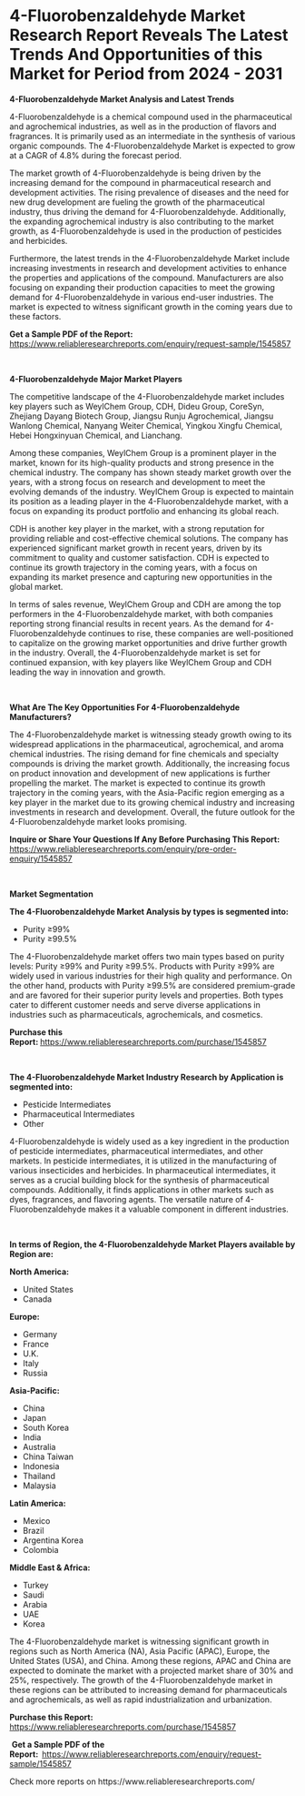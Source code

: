 <p><h1>4-Fluorobenzaldehyde Market Research Report Reveals The Latest Trends And Opportunities of this Market for Period from 2024 - 2031</h1></p><p><strong>4-Fluorobenzaldehyde Market Analysis and Latest Trends</strong></p>
<p><p>4-Fluorobenzaldehyde is a chemical compound used in the pharmaceutical and agrochemical industries, as well as in the production of flavors and fragrances. It is primarily used as an intermediate in the synthesis of various organic compounds. The 4-Fluorobenzaldehyde Market is expected to grow at a CAGR of 4.8% during the forecast period.</p><p>The market growth of 4-Fluorobenzaldehyde is being driven by the increasing demand for the compound in pharmaceutical research and development activities. The rising prevalence of diseases and the need for new drug development are fueling the growth of the pharmaceutical industry, thus driving the demand for 4-Fluorobenzaldehyde. Additionally, the expanding agrochemical industry is also contributing to the market growth, as 4-Fluorobenzaldehyde is used in the production of pesticides and herbicides.</p><p>Furthermore, the latest trends in the 4-Fluorobenzaldehyde Market include increasing investments in research and development activities to enhance the properties and applications of the compound. Manufacturers are also focusing on expanding their production capacities to meet the growing demand for 4-Fluorobenzaldehyde in various end-user industries. The market is expected to witness significant growth in the coming years due to these factors.</p></p>
<p><strong>Get a Sample PDF of the Report:&nbsp;</strong> <a href="https://www.reliableresearchreports.com/enquiry/request-sample/1545857">https://www.reliableresearchreports.com/enquiry/request-sample/1545857</a></p>
<p>&nbsp;</p>
<p><strong>4-Fluorobenzaldehyde Major Market Players</strong></p>
<p><p>The competitive landscape of the 4-Fluorobenzaldehyde market includes key players such as WeylChem Group, CDH, Dideu Group, CoreSyn, Zhejiang Dayang Biotech Group, Jiangsu Runju Agrochemical, Jiangsu Wanlong Chemical, Nanyang Weiter Chemical, Yingkou Xingfu Chemical, Hebei Hongxinyuan Chemical, and Lianchang. </p><p>Among these companies, WeylChem Group is a prominent player in the market, known for its high-quality products and strong presence in the chemical industry. The company has shown steady market growth over the years, with a strong focus on research and development to meet the evolving demands of the industry. WeylChem Group is expected to maintain its position as a leading player in the 4-Fluorobenzaldehyde market, with a focus on expanding its product portfolio and enhancing its global reach.</p><p>CDH is another key player in the market, with a strong reputation for providing reliable and cost-effective chemical solutions. The company has experienced significant market growth in recent years, driven by its commitment to quality and customer satisfaction. CDH is expected to continue its growth trajectory in the coming years, with a focus on expanding its market presence and capturing new opportunities in the global market.</p><p>In terms of sales revenue, WeylChem Group and CDH are among the top performers in the 4-Fluorobenzaldehyde market, with both companies reporting strong financial results in recent years. As the demand for 4-Fluorobenzaldehyde continues to rise, these companies are well-positioned to capitalize on the growing market opportunities and drive further growth in the industry. Overall, the 4-Fluorobenzaldehyde market is set for continued expansion, with key players like WeylChem Group and CDH leading the way in innovation and growth.</p></p>
<p>&nbsp;</p>
<p><strong>What Are The Key Opportunities For 4-Fluorobenzaldehyde Manufacturers?</strong></p>
<p><p>The 4-Fluorobenzaldehyde market is witnessing steady growth owing to its widespread applications in the pharmaceutical, agrochemical, and aroma chemical industries. The rising demand for fine chemicals and specialty compounds is driving the market growth. Additionally, the increasing focus on product innovation and development of new applications is further propelling the market. The market is expected to continue its growth trajectory in the coming years, with the Asia-Pacific region emerging as a key player in the market due to its growing chemical industry and increasing investments in research and development. Overall, the future outlook for the 4-Fluorobenzaldehyde market looks promising.</p></p>
<p><strong>Inquire or Share Your Questions If Any Before Purchasing This Report:</strong> <a href="https://www.reliableresearchreports.com/enquiry/pre-order-enquiry/1545857">https://www.reliableresearchreports.com/enquiry/pre-order-enquiry/1545857</a></p>
<p>&nbsp;</p>
<p><strong>Market Segmentation</strong></p>
<p><strong>The 4-Fluorobenzaldehyde Market Analysis by types is segmented into:</strong></p>
<p><ul><li>Purity ≥99%</li><li>Purity ≥99.5%</li></ul></p>
<p><p>The 4-Fluorobenzaldehyde market offers two main types based on purity levels: Purity ≥99% and Purity ≥99.5%. Products with Purity ≥99% are widely used in various industries for their high quality and performance. On the other hand, products with Purity ≥99.5% are considered premium-grade and are favored for their superior purity levels and properties. Both types cater to different customer needs and serve diverse applications in industries such as pharmaceuticals, agrochemicals, and cosmetics.</p></p>
<p><strong>Purchase this Report:&nbsp;</strong><a href="https://www.reliableresearchreports.com/purchase/1545857">https://www.reliableresearchreports.com/purchase/1545857</a></p>
<p>&nbsp;</p>
<p><strong>The 4-Fluorobenzaldehyde Market Industry Research by Application is segmented into:</strong></p>
<p><ul><li>Pesticide Intermediates</li><li>Pharmaceutical Intermediates</li><li>Other</li></ul></p>
<p><p>4-Fluorobenzaldehyde is widely used as a key ingredient in the production of pesticide intermediates, pharmaceutical intermediates, and other markets. In pesticide intermediates, it is utilized in the manufacturing of various insecticides and herbicides. In pharmaceutical intermediates, it serves as a crucial building block for the synthesis of pharmaceutical compounds. Additionally, it finds applications in other markets such as dyes, fragrances, and flavoring agents. The versatile nature of 4-Fluorobenzaldehyde makes it a valuable component in different industries.</p></p>
<p>&nbsp;</p>
<p><strong>In terms of Region, the 4-Fluorobenzaldehyde Market Players available by Region are:</strong></p>
<p>
    <p> <strong> North America: </strong>
        <ul>
            <li>United States</li>
            <li>Canada</li>
        </ul>
        </p> 
    <p> <strong> Europe: </strong>
        <ul>
            <li>Germany</li>
            <li>France</li>
            <li>U.K.</li>
            <li>Italy</li>
            <li>Russia</li>
        </ul>
        </p> 
    <p> <strong> Asia-Pacific: </strong>
        <ul>
            <li>China</li>
            <li>Japan</li>
            <li>South Korea</li>
            <li>India</li>
            <li>Australia</li>
            <li>China Taiwan</li>
            <li>Indonesia</li>
            <li>Thailand</li>
            <li>Malaysia</li>
        </ul>
        </p> 
    <p> <strong> Latin America: </strong>
        <ul>
            <li>Mexico</li>
            <li>Brazil</li>
            <li>Argentina Korea</li>
            <li>Colombia</li>
        </ul>
        </p> 
    <p> <strong> Middle East & Africa: </strong>
        <ul>
            <li>Turkey</li>
            <li>Saudi</li>
            <li>Arabia</li>
            <li>UAE</li>
            <li>Korea</li>
        </ul>
    </p>
    </p>
<p><p>The 4-Fluorobenzaldehyde market is witnessing significant growth in regions such as North America (NA), Asia Pacific (APAC), Europe, the United States (USA), and China. Among these regions, APAC and China are expected to dominate the market with a projected market share of 30% and 25%, respectively. The growth of the 4-Fluorobenzaldehyde market in these regions can be attributed to increasing demand for pharmaceuticals and agrochemicals, as well as rapid industrialization and urbanization.</p></p>
<p><strong>Purchase this Report: </strong><a href="https://www.reliableresearchreports.com/purchase/1545857">https://www.reliableresearchreports.com/purchase/1545857</a></p>
<p>&nbsp;<strong>Get a Sample PDF of the Report:&nbsp;&nbsp;</strong><a href="https://www.reliableresearchreports.com/enquiry/request-sample/1545857">https://www.reliableresearchreports.com/enquiry/request-sample/1545857</a></p>
<p><strong></strong></p>
<p>Check more reports on https://www.reliableresearchreports.com/</p>